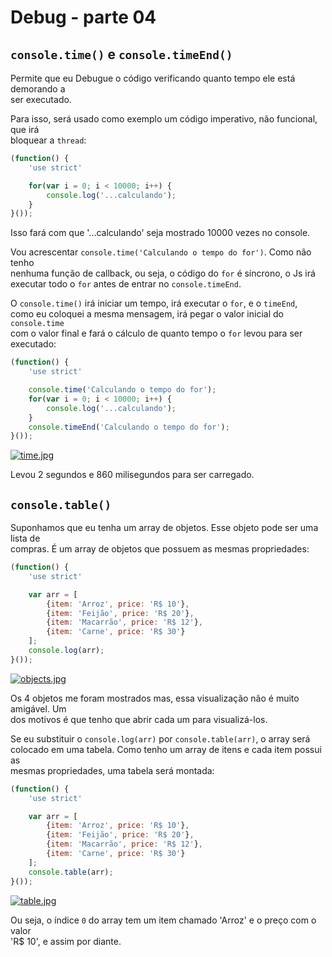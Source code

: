 # Debug - parte 04

## `console.time()` e `console.timeEnd()`
Permite que eu Debugue o código verificando quanto tempo ele está demorando a  
ser executado.  

Para isso, será usado como exemplo um código imperativo, não funcional, que irá  
bloquear a `thread`:

```JAVASCRIPT
(function() {
    'use strict'

    for(var i = 0; i < 10000; i++) {
        console.log('...calculando');
    }
}());
```

Isso fará com que '...calculando' seja mostrado 10000 vezes no console.  

Vou acrescentar `console.time('Calculando o tempo do for')`. Como não tenho  
nenhuma função de callback, ou seja, o código do `for` é síncrono, o Js irá  
executar todo o `for` antes de entrar no `console.timeEnd`.  

O `console.time()` irá iniciar um tempo, irá executar o `for`, e o `timeEnd`,  
como eu coloquei a mesma mensagem, irá pegar o valor inicial do `console.time`  
com o valor final e fará o cálculo de quanto tempo o `for` levou para ser  
executado:

```JAVASCRIPT
(function() {
    'use strict'

    console.time('Calculando o tempo do for');
    for(var i = 0; i < 10000; i++) {
        console.log('...calculando');
    }
    console.timeEnd('Calculando o tempo do for');
}());
```

[![time.jpg](https://s1.postimg.org/69rehmupdr/time.jpg)](https://postimg.org/image/18zbq2nuuz/)

Levou 2 segundos e 860 milisegundos para ser carregado.  

## `console.table()`

Suponhamos que eu tenha um array de objetos. Esse objeto pode ser uma lista de  
compras. É um array de objetos que possuem as mesmas propriedades:  

```JAVASCRIPT
(function() {
    'use strict'

    var arr = [
        {item: 'Arroz', price: 'R$ 10'},
        {item: 'Feijão', price: 'R$ 20'},
        {item: 'Macarrão', price: 'R$ 12'},
        {item: 'Carne', price: 'R$ 30'}
    ];
    console.log(arr);
}());
```

[![objects.jpg](https://s1.postimg.org/40mfa4piyn/objects.jpg)](https://postimg.org/image/3bt5q41zy3/)

Os 4 objetos me foram mostrados mas, essa visualização não é muito amigável. Um  
dos motivos é que tenho que abrir cada um para visualizá-los.  

Se eu substituir o `console.log(arr)` por `console.table(arr)`, o array será  
colocado em uma tabela. Como tenho um array de itens e cada item possui as  
mesmas propriedades, uma tabela será montada:  

```JAVASCRIPT
(function() {
    'use strict'

    var arr = [
        {item: 'Arroz', price: 'R$ 10'},
        {item: 'Feijão', price: 'R$ 20'},
        {item: 'Macarrão', price: 'R$ 12'},
        {item: 'Carne', price: 'R$ 30'}
    ];
    console.table(arr);
}());
```

[![table.jpg](https://s1.postimg.org/83dlb4jbov/table.jpg)](https://postimg.org/image/2z1wlujegb/)

Ou seja, o índice `0` do array tem um item chamado 'Arroz' e o preço com o valor  
'R$ 10', e assim por diante.
